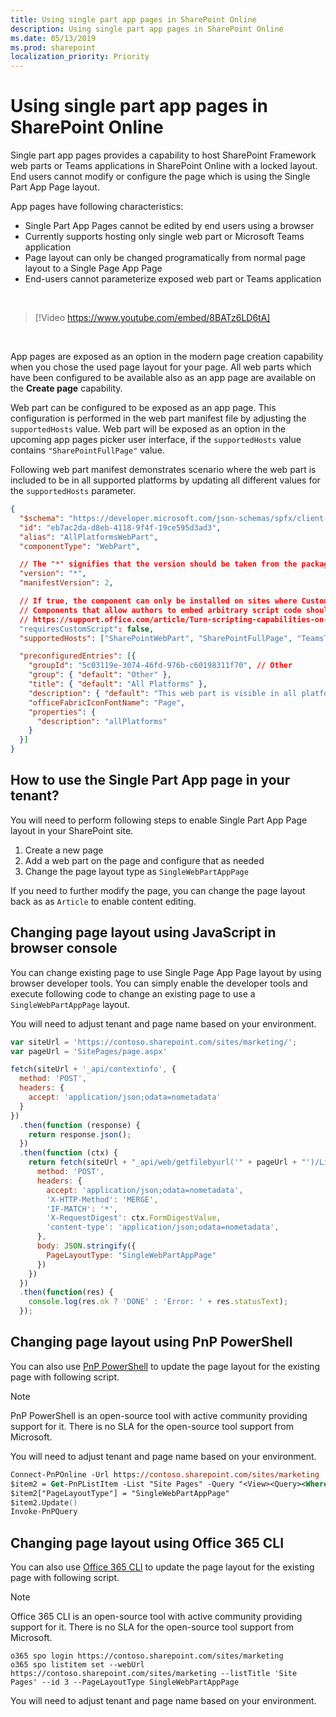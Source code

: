 ```yaml
---
title: Using single part app pages in SharePoint Online
description: Using single part app pages in SharePoint Online
ms.date: 05/13/2019
ms.prod: sharepoint
localization_priority: Priority
---
```


# Using single part app pages in SharePoint Online

Single part app pages provides a capability to host SharePoint Framework web parts or Teams applications in SharePoint Online with a locked layout. End users cannot modify or configure the page which is using the Single Part App Page layout.

App pages have following characteristics:

* Single Part App Pages cannot be edited by end users using a browser
* Currently supports hosting only single web part or Microsoft Teams application
* Page layout can only be changed programatically from normal page layout to a Single Page App Page
* End-users cannot parameterize exposed web part or Teams application

<br/>

> [!Video https://www.youtube.com/embed/8BATz6LD6tA]

<br/>

App pages are exposed as an option in the modern page creation capability when you chose the used page layout for your page. All web parts which have been configured to be available also as an app page are available on the **Create page** capability.

Web part can be configured to be exposed as an app page. This configuration is performed in the web part manifest file by adjusting the `supportedHosts` value. Web part will be exposed as an option in the upcoming app pages picker user interface, if the `supportedHosts` value contains `"SharePointFullPage"` value.

Following web part manifest demonstrates scenario where the web part is included to be in all supported platforms by updating all different values for the `supportedHosts` parameter.

```json
{
  "$schema": "https://developer.microsoft.com/json-schemas/spfx/client-side-web-part-manifest.schema.json",
  "id": "eb7ac2da-d8eb-4118-9f4f-19ce595d3ad3",
  "alias": "AllPlatformsWebPart",
  "componentType": "WebPart",

  // The "*" signifies that the version should be taken from the package.json
  "version": "*",
  "manifestVersion": 2,

  // If true, the component can only be installed on sites where Custom Script is allowed.
  // Components that allow authors to embed arbitrary script code should set this to true.
  // https://support.office.com/article/Turn-scripting-capabilities-on-or-off-1f2c515f-5d7e-448a-9fd7-835da935584f
  "requiresCustomScript": false,
  "supportedHosts": ["SharePointWebPart", "SharePointFullPage", "TeamsTab"],

  "preconfiguredEntries": [{
    "groupId": "5c03119e-3074-46fd-976b-c60198311f70", // Other
    "group": { "default": "Other" },
    "title": { "default": "All Platforms" },
    "description": { "default": "This web part is visible in all platforms" },
    "officeFabricIconFontName": "Page",
    "properties": {
      "description": "allPlatforms"
    }
  }]
}
``` 

## How to use the Single Part App page in your tenant?

You will need to perform following steps to enable Single Part App Page layout in your SharePoint site. 

1. Create a new page
1. Add a web part on the page and configure that as needed
1. Change the page layout type as `SingleWebPartAppPage`

If you need to further modify the page, you can change the page layout back as as `Article` to enable content editing.

## Changing page layout using JavaScript in browser console

You can change existing page to use Single Page App Page layout by using browser developer tools. You can simply enable the developer tools and execute following code to change an existing page to use a `SingleWebPartAppPage` layout.

You will need to adjust tenant and page name based on your environment.

```js
var siteUrl = 'https://contoso.sharepoint.com/sites/marketing/';
var pageUrl = 'SitePages/page.aspx'

fetch(siteUrl + '_api/contextinfo', {
  method: 'POST',
  headers: {
    accept: 'application/json;odata=nometadata'
  }
})
  .then(function (response) {
    return response.json();
  })
  .then(function (ctx) {
    return fetch(siteUrl + "_api/web/getfilebyurl('" + pageUrl + "')/ListItemAllFields", {
      method: 'POST',
      headers: {
        accept: 'application/json;odata=nometadata',
        'X-HTTP-Method': 'MERGE',
        'IF-MATCH': '*',
        'X-RequestDigest': ctx.FormDigestValue,
        'content-type': 'application/json;odata=nometadata',
      },
      body: JSON.stringify({
        PageLayoutType: "SingleWebPartAppPage"
      })
    })
  })
  .then(function(res) {
    console.log(res.ok ? 'DONE' : 'Error: ' + res.statusText);
  });
```

## Changing page layout using PnP PowerShell

You can also use [PnP PowerShell](https://docs.microsoft.com/powershell/sharepoint/sharepoint-pnp/sharepoint-pnp-cmdlets?view=sharepoint-ps) to update the page layout for the existing page with following script.

> [!NOTE]
> PnP PowerShell is an open-source tool with active community providing support for it. There is no SLA for the open-source tool support from Microsoft.

You will need to adjust tenant and page name based on your environment.

```ps
Connect-PnPOnline -Url https://contoso.sharepoint.com/sites/marketing
$item2 = Get-PnPListItem -List "Site Pages" -Query "<View><Query><Where><Eq><FieldRef Name='FileLeafRef'/><Value Type='Text'>page.aspx</Value></Eq></Where></Query></View>"
$item2["PageLayoutType"] = "SingleWebPartAppPage"
$item2.Update()
Invoke-PnPQuery
```

## Changing page layout using Office 365 CLI

You can also use [Office 365 CLI](https://pnp.github.io/office365-cli/) to update the page layout for the existing page with following script.

> [!NOTE]
> Office 365 CLI is an open-source tool with active community providing support for it. There is no SLA for the open-source tool support from Microsoft.

```
o365 spo login https://contoso.sharepoint.com/sites/marketing
o365 spo listitem set --webUrl https://contoso.sharepoint.com/sites/marketing --listTitle 'Site Pages' --id 3 --PageLayoutType SingleWebPartAppPage
```

You will need to adjust tenant and page name based on your environment.
